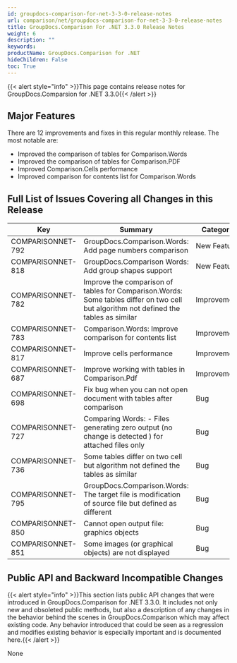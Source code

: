 ```yaml
---
id: groupdocs-comparison-for-net-3-3-0-release-notes
url: comparison/net/groupdocs-comparison-for-net-3-3-0-release-notes
title: GroupDocs.Comparison For .NET 3.3.0 Release Notes
weight: 6
description: ""
keywords:
productName: GroupDocs.Comparison for .NET
hideChildren: False
toc: True
---
```


{{< alert style="info" >}}This page contains release notes for GroupDocs.Comparsion for .NET 3.3.0{{< /alert >}}

## Major Features

There are 12 improvements and fixes in this regular monthly release. The most notable are:

- Improved the comparison of tables for Comparison.Words
- Improved the comparison of tables for Comparison.PDF
- Improved Comparison.Cells performance
- Improved comparison for contents list for Comparison.Words

## Full List of Issues Covering all Changes in this Release

| Key               | Summary                                                                                                                               | Category    |
| ----------------- | ------------------------------------------------------------------------------------------------------------------------------------- | ----------- |
| COMPARISONNET-792 | GroupDocs.Comparison.Words: Add page numbers comparison                                                                               | New Feature |
| COMPARISONNET-818 | GroupDocs.Comparison Words: Add group shapes support                                                                                  | New Feature |
| COMPARISONNET-782 | Improve the comparison of tables for Comparison.Words: Some tables differ on two cell but algorithm not defined the tables as similar | Improvement |
| COMPARISONNET-783 | Comparison.Words: Improve comparison for contents list                                                                                | Improvement |
| COMPARISONNET-817 | Improve cells performance                                                                                                             | Improvement |
| COMPARISONNET-687 | Improve working with tables in Comparison.Pdf                                                                                         | Improvement |
| COMPARISONNET-698 | Fix bug when you can not open document with tables after comparison                                                                   | Bug         |
| COMPARISONNET-727 | Comparing Words: - Files generating zero output (no change is detected ) for attached files only                                      | Bug         |
| COMPARISONNET-736 | Some tables differ on two cell but algorithm not defined the tables as similar                                                        | Bug         |
| COMPARISONNET-795 | GroupDocs.Comparison.Words: The target file is modification of source file but defined as different                                   | Bug         |
| COMPARISONNET-850 | Cannot open output file: graphics objects                                                                                             | Bug         |
| COMPARISONNET-851 | Some images (or graphical objects) are not displayed                                                                                  | Bug         |

## Public API and Backward Incompatible Changes

{{< alert style="info" >}}This section lists public API changes that were introduced in GroupDocs.Comparison for .NET 3.3.0. It includes not only new and obsoleted public methods, but also a description of any changes in the behavior behind the scenes in GroupDocs.Comparison which may affect existing code. Any behavior introduced that could be seen as a regression and modifies existing behavior is especially important and is documented here.{{< /alert >}}

None
